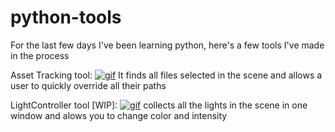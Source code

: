 # python-tools
For the last few days I've been learning python, here's a few tools I've made in the process

Asset Tracking tool:
<a href="http://imgur.com/a/TW90J"><img src="http://imgur.com/a/TW90J" title="gif"/></a>
It finds all files selected in the scene and allows a user to quickly override all their paths

LightController tool [WIP]:
<a href="http://imgur.com/a/Vdzlp"><img src="http://imgur.com/a/Vdzlp" title="gif"/></a>
collects all the lights in the scene in one window and alows you to change color and intensity
